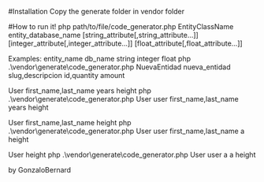 #Installation
Copy the generate folder in vendor folder 

#How to run it!
php path/to/file/code_generator.php EntityClassName entity_database_name [string_attribute[,string_attribute...]] [integer_attribute[,integer_attribute...]] [float_attribute[,float_attribute...]]

Examples:
                                          entity_name   db_name          string       integer    float
php .\vendor\generate\code_generator.php NuevaEntidad nueva_entidad slug,descripcion id,quantity amount

User first_name,last_name years height
php .\vendor\generate\code_generator.php User user first_name,last_name years height

User first_name,last_name height
php .\vendor\generate\code_generator.php User user first_name,last_name a height

User height
php .\vendor\generate\code_generator.php User user a a height

by GonzaloBernard